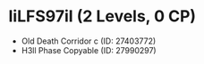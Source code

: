 # IiLFS97iI (2 Levels, 0 CP)

- Old Death Corridor c (ID: 27403772)
- H3ll Phase Copyable (ID: 27990297)
